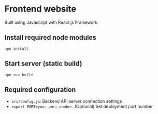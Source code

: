 # Frontend website
Built using Javascript with React.js Framework.

## Install required node modules
`npm install`

## Start server (static build)
`npm run build`

## Required configuration
- `src/config.js`: Backend API server connection settings
- `export PORT=your_port_number`: (Optional) Set deployment port number 